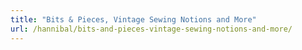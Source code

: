 ```yaml
---
title: "Bits & Pieces, Vintage Sewing Notions and More"
url: /hannibal/bits-and-pieces-vintage-sewing-notions-and-more/
---
```

